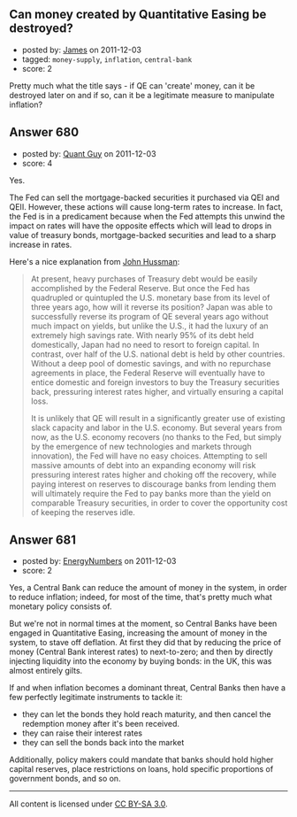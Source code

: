## Can money created by Quantitative Easing be destroyed?

- posted by: [James](https://stackexchange.com/users/-1/441-james) on 2011-12-03
- tagged: `money-supply`, `inflation`, `central-bank`
- score: 2

Pretty much what the title says - if QE can 'create' money, can it be destroyed later on and if so, can it be a legitimate measure to manipulate inflation?


## Answer 680

- posted by: [Quant Guy](https://stackexchange.com/users/-1/501-quant-guy) on 2011-12-03
- score: 4

<p>Yes. </p>

<p>The Fed can sell the mortgage-backed securities it purchased via QEI and QEII. However, these actions will cause long-term rates to increase. In fact, the Fed is in a predicament because when the Fed attempts this unwind the impact on rates will have the opposite effects which will lead to drops in value of treasury bonds, mortgage-backed securities and lead to a sharp increase in rates. </p>

<p>Here's a nice explanation from <a href="http://www.hussmanfunds.com/wmc/wmc101018.htm" rel="nofollow">John Hussman</a>:</p>

<blockquote>
  <p>At present, heavy purchases of Treasury debt would be easily
  accomplished by the Federal Reserve. But once the Fed has quadrupled
  or quintupled the U.S. monetary base from its level of three years
  ago, how will it reverse its position? Japan was able to successfully
  reverse its program of QE several years ago without much impact on
  yields, but unlike the U.S., it had the luxury of an extremely high
  savings rate. With nearly 95% of its debt held domestically, Japan had
  no need to resort to foreign capital. In contrast, over half of the
  U.S. national debt is held by other countries. Without a deep pool of
  domestic savings, and with no repurchase agreements in place, the
  Federal Reserve will eventually have to entice domestic and foreign
  investors to buy the Treasury securities back, pressuring interest
  rates higher, and virtually ensuring a capital loss.</p>
  
  <p>It is unlikely that QE will result in a significantly greater use of
  existing slack capacity and labor in the U.S. economy. But several
  years from now, as the U.S. economy recovers (no thanks to the Fed,
  but simply by the emergence of new technologies and markets through
  innovation), the Fed will have no easy choices. Attempting to sell
  massive amounts of debt into an expanding economy will risk pressuring
  interest rates higher and choking off the recovery, while paying
  interest on reserves to discourage banks from lending them will
  ultimately require the Fed to pay banks more than the yield on
  comparable Treasury securities, in order to cover the opportunity cost
  of keeping the reserves idle.</p>
</blockquote>



## Answer 681

- posted by: [EnergyNumbers](https://stackexchange.com/users/-1/104-energynumbers) on 2011-12-03
- score: 2

Yes, a Central Bank can reduce the amount of money in the system, in order to reduce inflation; indeed, for most of the time, that's pretty much what monetary policy consists of. 

But we're not in normal times at the moment, so Central Banks have been engaged in Quantitative Easing, increasing the amount of money in the system, to stave off deflation. At first they did that by reducing the price of money (Central Bank interest rates) to next-to-zero; and then by directly injecting liquidity into the economy by buying bonds: in the UK, this was almost entirely gilts.

If and when inflation becomes a dominant threat, Central Banks then have a few perfectly legitimate instruments to tackle it:

 - they can let the bonds they hold reach maturity, and then cancel the redemption money after it's been received.
 - they can raise their interest rates
 - they can sell the bonds back into the market

Additionally, policy makers could mandate that banks should hold higher capital reserves, place restrictions on loans, hold specific proportions of government bonds, and so on.



---

All content is licensed under [CC BY-SA 3.0](https://creativecommons.org/licenses/by-sa/3.0/).
